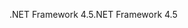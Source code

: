 <span data-ttu-id="06811-101">.NET Framework 4.5</span><span class="sxs-lookup"><span data-stu-id="06811-101">.NET Framework 4.5</span></span>